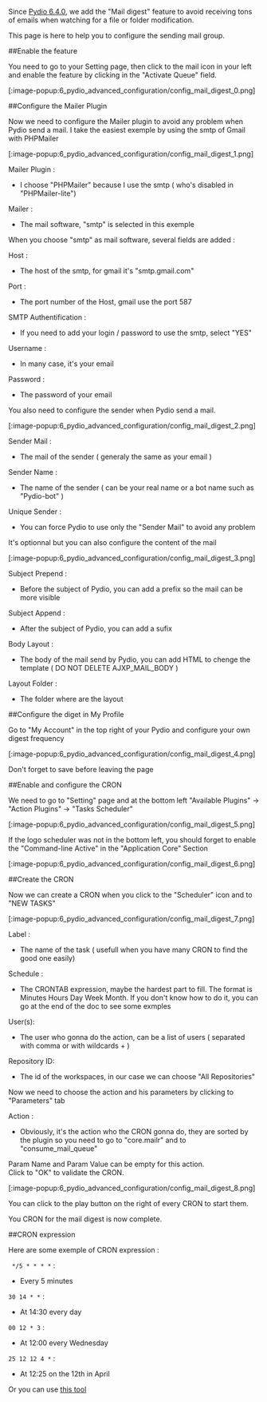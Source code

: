 Since [Pydio 6.4.0](https://pydio.com/fr/node/1279), we add the "Mail digest" feature to avoid receiving tons of emails when watching for a file or folder modification.

This page is here to help you to configure the sending mail group.

##Enable the feature

You need to go to your Setting page, then click to the mail icon in your left and enable the feature by clicking in the "Activate Queue" field.

[:image-popup:6_pydio_advanced_configuration/config_mail_digest_0.png]

##Configure the Mailer Plugin

Now we need to configure the Mailer plugin to avoid any problem when Pydio send a mail.
I take the easiest exemple by using the smtp of Gmail with PHPMailer

[:image-popup:6_pydio_advanced_configuration/config_mail_digest_1.png]

Mailer Plugin :
  + I choose "PHPMailer" because I use the smtp ( who's disabled in "PHPMailer-lite")   

Mailer :
  + The mail software, "smtp" is selected in this exemple   

When you choose "smtp" as mail software, several fields are added :   

Host :
  + The host of the smtp, for gmail it's "smtp.gmail.com"   

Port :
  + The port number of the Host, gmail use the port 587   

SMTP Authentification :
  + If you need to add your login / password to use the smtp, select "YES"   

Username :
  + In many case, it's your email   

Password :
  + The password of your email   

You also need to configure the sender when Pydio send a mail.

[:image-popup:6_pydio_advanced_configuration/config_mail_digest_2.png]

Sender Mail :
  + The mail of the sender ( generaly the same as your email )   

Sender Name :
  + The name of the sender ( can be your real name or a bot name such as "Pydio-bot" )   

Unique Sender :
  + You can force Pydio to use only the "Sender Mail" to avoid any problem   

It's optionnal but you can also configure the content of the mail

[:image-popup:6_pydio_advanced_configuration/config_mail_digest_3.png]

Subject Prepend :
  + Before the subject of Pydio, you can add a prefix so the mail can be more visible   

Subject Append :
  + After the subject of Pydio, you can add a sufix   

Body Layout :
  + The body of the mail send by Pydio, you can add HTML to chenge the template ( DO NOT DELETE AJXP_MAIL_BODY )   

Layout Folder :
  + The folder where are the layout   

##Configure the diget in My Profile

Go to "My Account" in the top right of your Pydio and configure your own digest frequency

[:image-popup:6_pydio_advanced_configuration/config_mail_digest_4.png]

Don't forget to save before leaving the page

##Enable and configure the CRON

We need to go to "Setting" page and at the bottom left "Available Plugins" -> "Action Plugins" -> "Tasks Scheduler"

[:image-popup:6_pydio_advanced_configuration/config_mail_digest_5.png]

If the logo scheduler was not in the bottom left, you should forget to enable the "Command-line Active" in the "Application Core" Section

[:image-popup:6_pydio_advanced_configuration/config_mail_digest_6.png]

##Create the CRON

Now we can create a CRON when you click to the "Scheduler" icon and to "NEW TASKS"

[:image-popup:6_pydio_advanced_configuration/config_mail_digest_7.png]

Label :
  + The name of the task ( usefull when you have many CRON to find the good one easily)   

Schedule :
  + The CRONTAB expression, maybe the hardest part to fill. The format is Minutes Hours Day Week Month. If you don't know how to do it, you can go at the end of the doc to see some exmples   

User(s):
  + The user who gonna do the action, can be a list of users ( separated with comma or with wildcards + )   

Repository ID:
  + The id of the workspaces, in our case we can choose "All Repositories"   

Now we need to choose the action and his parameters by clicking to "Parameters" tab

Action :
  + Obviously, it's the action who the CRON gonna do, they are sorted by the plugin so you need to go to "core.mailr" and to "consume_mail_queue"   

Param Name and Param Value can be empty for this action.   
Click to "OK" to validate the CRON.

[:image-popup:6_pydio_advanced_configuration/config_mail_digest_8.png]

You can click to the play button on the right of every CRON to start them.

You CRON for the mail digest is now complete.

##CRON expression

Here are some exemple of CRON expression :

` */5 * * * *` :
  * Every 5 minutes   

`30 14 * *` :
  * At 14:30 every day   

`00 12 * 3` :
  * At 12:00 every Wednesday   

`25 12 12 4 *` :
  * At 12:25 on the 12th in April   

Or you can use [this tool](http://crontab.guru/)